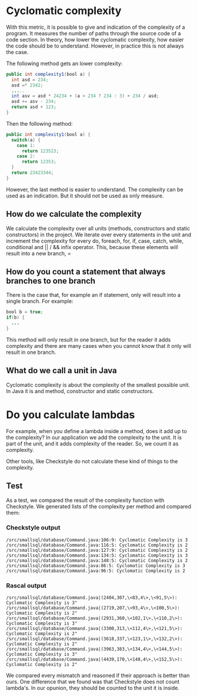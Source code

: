 # Cyclomatic complexity

With this metric, it is possible to give and indication of the complexity of a program. It measures the number of paths through the source code of a code section. In theory, how lower the cyclomatic complexity, how easier the code should be to understand. However, in practice this is not always the case.

The following method gets an lower complexity:

```java
public int complexity1(bool a) {
  int asd = 234;
  asd =* 2342;
  .....
  int asv = asd * 24234 + (a > 234 ? 234 : 3) + 234 / asd;
  asd += asv - 234;
  return asd + 123;
}
```
Then the following method:

```java
public int complexity1(bool a) {
  switch(a) {
    case 1:
      return 123523;
    case 2:
      return 12353;
  }
  return 23423344;
}
```

However, the last method is easier to understand. The complexity can be used as an indication. But it should not be used as only measure.

## How do we calculate the complexity

We calculate the complexity over all units (methods, constructors and static constructors) in the project. We iterate over every statements in the unit and increment the complexity for every do, foreach, for, if, case, catch, while, conditional and || / && infix operator. This, because these elements will result into a new branch, =

## How do you count a statement that always branches to one branch

There is the case that, for example an if statement, only will result into a single branch. For example:

```java
bool b = true;
if(b) {
  ...
}
```

This method will only result in one branch, but for the reader it adds complexity and there are many cases when you cannot know that it only will result in one branch.

## What do we call a unit in Java

Cyclomatic complexity is about the complexity of the smallest possible unit. In Java it is and method, constructor and static constructors.

# Do you calculate lambdas

For example, when you define a lambda inside a method, does it add up to the complexity? In our application we add the complexity to the unit. It is part of the unit, and it adds complexity of the reader. So, we count it as complexity.

Other tools, like Checkstyle do not calculate these kind of things to the complexity.  

## Test
As a test, we compared the result of the complexity function with Checkstyle. We generated lists of the complexity per method and compared them:

### Checkstyle output

```text
/src/smallsql/database/Command.java:106:9: Cyclomatic Complexity is 3  
/src/smallsql/database/Command.java:116:5: Cyclomatic Complexity is 2  
/src/smallsql/database/Command.java:127:9: Cyclomatic Complexity is 2  
/src/smallsql/database/Command.java:134:5: Cyclomatic Complexity is 3  
/src/smallsql/database/Command.java:148:5: Cyclomatic Complexity is 2  
/src/smallsql/database/Command.java:86:5: Cyclomatic Complexity is 3  
/src/smallsql/database/Command.java:96:5: Cyclomatic Complexity is 2  
```

### Rascal output
```text
/src/smallsql/database/Command.java|(2404,307,\<83,4\>,\<91,5\>): Cyclomatic Complexity is 3"
/src/smallsql/database/Command.java|(2719,207,\<93,4\>,\<100,5\>): Cyclomatic Complexity is 2"
/src/smallsql/database/Command.java|(2931,360,\<102,1\>,\<110,2\>): Cyclomatic Complexity is 3"
/src/smallsql/database/Command.java|(3300,313,\<112,4\>,\<121,5\>): Cyclomatic Complexity is 2"
/src/smallsql/database/Command.java|(3618,337,\<123,1\>,\<132,2\>): Cyclomatic Complexity is 2"
/src/smallsql/database/Command.java|(3963,383,\<134,4\>,\<144,5\>): Cyclomatic Complexity is 3"
/src/smallsql/database/Command.java|(4439,170,\<148,4\>,\<152,5\>): Cyclomatic Complexity is 2"
```

We compared every mismatch and reasoned if their approach is better than ours. One difference that we found was that Checkstyle does not count lambda's. In our opunion, they should be counted to the unit it is inside.
